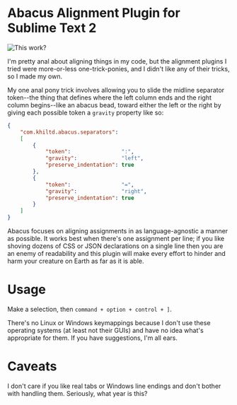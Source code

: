 Abacus Alignment Plugin for Sublime Text 2
================

![This work?](http://dl.dropbox.com/u/5514249/Abacus.gif)

I'm pretty anal about aligning things in my code, but the alignment plugins I tried were more-or-less one-trick-ponies, and I didn't like any of their tricks, so I made my own.

My one anal pony trick involves allowing you to slide the midline separator token--the thing that defines where the left column ends and the right column begins--like an abacus bead, toward either the left or the right by giving each possible token a `gravity` property like so:

``` json
{
    "com.khiltd.abacus.separators": 
    [    
        { 
            "token":                ":",
            "gravity":              "left",
            "preserve_indentation": true
        },
        { 
            "token":                "=",
            "gravity":              "right",
            "preserve_indentation": true
        }
    ]
}
```

Abacus focuses on aligning assignments in as language-agnostic a manner as possible. It works best when there's one assignment per line; if you like shoving dozens of CSS or JSON declarations on a single line then you are an enemy of readability and this plugin will make every effort to hinder and harm your creature on Earth as far as it is able.

Usage
============

Make a selection, then `command + option + control + ]`.

There's no Linux or Windows keymappings because I don't use these operating systems (at least not their GUIs) and have no idea what's appropriate for them. If you have suggestions, I'm all ears. 

Caveats
============

I don't care if you like real tabs or Windows line endings and don't bother with handling them. Seriously, what year is this? 
